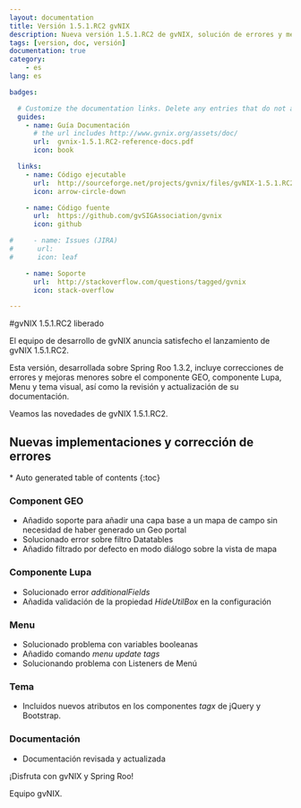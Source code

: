 ```yaml
---
layout: documentation
title: Versión 1.5.1.RC2 gvNIX
description: Nueva versión 1.5.1.RC2 de gvNIX, solución de errores y mejoras
tags: [version, doc, versión]
documentation: true
category:
    - es
lang: es

badges:

  # Customize the documentation links. Delete any entries that do not apply.
  guides:
    - name: Guía Documentación
      # the url includes http://www.gvnix.org/assets/doc/
      url:  gvnix-1.5.1.RC2-reference-docs.pdf
      icon: book

  links:
    - name: Código ejecutable
      url:  http://sourceforge.net/projects/gvnix/files/gvNIX-1.5.1.RC2.zip/download
      icon: arrow-circle-down

    - name: Código fuente
      url:  https://github.com/gvSIGAssociation/gvnix
      icon: github

#     - name: Issues (JIRA)
#      url:
#      icon: leaf

    - name: Soporte
      url:  http://stackoverflow.com/questions/tagged/gvnix
      icon: stack-overflow

---
```


#gvNIX 1.5.1.RC2 liberado

El equipo de desarrollo de gvNIX anuncia satisfecho el lanzamiento de gvNIX 1.5.1.RC2.

Esta versión, desarrollada sobre Spring Roo 1.3.2, incluye correcciones de errores
y mejoras menores sobre el componente GEO, componente Lupa, Menu y tema visual,
así como la revisión y actualización de su documentación.

Veamos las novedades de gvNIX 1.5.1.RC2.


## Nuevas implementaciones y corrección de errores

<section id="table-of-contents" class="toc">
<div id="drawer" markdown="1">
*  Auto generated table of contents
{:toc}
</div>
</section><!-- /#table-of-contents -->


### Component GEO

* Añadido soporte para añadir una capa base a un mapa de campo sin necesidad de haber generado un Geo portal
* Solucionado error sobre filtro Datatables
* Añadido filtrado por defecto en modo diálogo sobre la vista de mapa

### Componente Lupa

* Solucionado error _additionalFields_
* Añadida validación de la propiedad _HideUtilBox_ en la configuración

### Menu

* Solucionado problema con variables booleanas
* Añadido comando _menu update tags_
* Solucionando problema con Listeners de Menú

### Tema

* Incluidos nuevos atributos en los componentes _tagx_ de jQuery y Bootstrap.

### Documentación

* Documentación revisada y actualizada

¡Disfruta con gvNIX y Spring Roo!

Equipo gvNIX.



